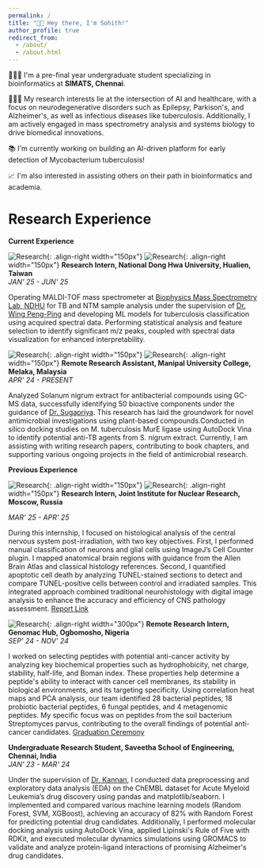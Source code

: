 ```yaml
---
permalink: /
title: "👋🏼 Hey there, I'm Sohith!"
author_profile: true
redirect_from: 
  - /about/
  - /about.html
---
```


🧑🏽‍💻 I'm a pre-final year undergraduate student specializing in bioinformatics at **SIMATS, Chennai**.

🧑🏽‍🔬 My research interests lie at the intersection of AI and healthcare, with a focus on neurodegenerative disorders such as Epilepsy, Parkison's, and Alzheimer's, as well as infectious diseases like tuberculosis. Additionally, I am actively engaged in mass spectrometry analysis and systems biology to drive biomedical innovations.

📚 I'm currently working on building an AI-driven platform for early detection of Mycobacterium tuberculosis!

📈 I'm also interested in assisting others on their path in bioinformatics and academia.

Research Experience
====
**Current Experience**

![Research](/sohith/images/ndhu_1.JPG){: .align-right width="150px"}
![Research](/sohith/images/ndhu_2.jpeg){: .align-right width="150px"}
**Research Intern, National Dong Hwa University, Hualien, Taiwan**                                                                                 
*JAN' 25 - JUN' 25*

Operating MALDI-TOF mass spectrometer at [Biophysics Mass Spectrometry Lab, NDHU](http://faculty.ndhu.edu.tw/~PENGW/contact/) for TB and NTM sample analysis under the supervision of [Dr. Wing Peng-Ping](https://www.researchgate.net/profile/Wen-Ping-Peng/research) and developing ML models for tuberculosis classification using acquired spectral data. Performing statistical analysis and feature selection to identify significant m/z peaks, coupled with spectral data visualization for enhanced interpretability.


![Research](/sohith/images/lab_3.png){: .align-right width="150px"}
![Research](/sohith/images/lab_2.png){: .align-right width="150px"}
**Remote Research Assistant, Manipal University College, Melaka, Malaysia**                                                                       
*APR' 24 - PRESENT*

Analyzed Solanum nigrum extract for antibacterial compounds using GC-MS data, successfully identifying 50 bioactive components under the guidance of [Dr. Sugapriya](https://scholar.google.co.in/citations?hl=en&user=dieHes4AAAAJ). This research has laid the groundwork for novel antimicrobial investigations using plant-based compounds.Conducted in silico docking studies on M. tuberculosis MurE ligase using AutoDock Vina to identify potential anti-TB agents from S. nigrum extract. Currently, I am assisting with writing research papers, contributing to book chapters, and supporting various ongoing projects in the field of antimicrobial research.


**Previous Experience**

![Research](/sohith/images/jinr_1.JPG){: .align-right width="150px"}
![Research](/sohith/images/jinr_2.jpeg){: .align-right width="150px"}
**Research Intern, Joint Institute for Nuclear Research, Moscow, Russia**

*MAR' 25 - APR' 25*

During this internship, I focused on histological analysis of the central nervous system post-irradiation, with two key objectives. First, I performed manual classification of neurons and glial cells using ImageJ’s Cell Counter plugin. I mapped anatomical brain regions with guidance from the Allen Brain Atlas and classical histology references. Second, I quantified apoptotic cell death by analyzing TUNEL-stained sections to detect and compare TUNEL-positive cells between control and irradiated samples. This integrated approach combined traditional neurohistology with digital image analysis to enhance the accuracy and efficiency of CNS pathology assessment. [Report Link](https://docs.google.com/document/d/1SDh0sFIgMSiuCpJ-axugk5Nn8dxYnNOT94AW9oLpdHU/edit?usp=sharing)


![Research](/sohith/images/docked.png){: .align-right width="300px"}
**Remote Research Intern, Genomac Hub, Ogbomosho, Nigeria**                                                                                      
*SEP' 24 - NOV' 24*

I worked on selecting peptides with potential anti-cancer activity by analyzing key biochemical properties such as hydrophobicity, net charge, stability, half-life, and Boman index. These properties help determine a peptide's ability to interact with cancer cell membranes, its stability in biological environments, and its targeting specificity. Using correlation heat maps and PCA analysis, our team identified 28 bacterial peptides, 18 probiotic bacterial peptides, 6 fungal peptides, and 4 metagenomic peptides. My specific focus was on peptides from the soil bacterium Streptomyces parvus, contributing to the overall findings of potential anti-cancer candidates. [Graduation Ceremony](https://www.youtube.com/live/Bzw7sYRSYVg?si=28OAN3kkAOeAFobr)


**Undergraduate Research Student, Saveetha School of Engineering, Chennai, India**                                                              
*JAN' 23 - MAR' 24*

Under the supervision of [Dr. Kannan](https://scholar.google.co.in/citations?hl=en&user=RwsuY0gAAAAJ), I conducted data preprocessing and exploratory data analysis (EDA) on the ChEMBL dataset for Acute Myeloid Leukemia’s drug discovery using pandas and matplotlib/seaborn. I implemented and compared various machine learning models (Random Forest, SVM, XGBoost), achieving an accuracy of 82% with Random Forest for predicting potential drug candidates. Additionally, I performed molecular docking analysis using AutoDock Vina, applied Lipinski's Rule of Five with RDKit, and executed molecular dynamics simulations using GROMACS to validate and analyze protein-ligand interactions of promising Alzheimer's drug candidates.




